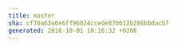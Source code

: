 ```yaml
---
title: master
sha: cf78a63a6e6ff96824ccede870612b286bbdacb7
generated: 2018-10-01 10:16:32 +0200
---
```

